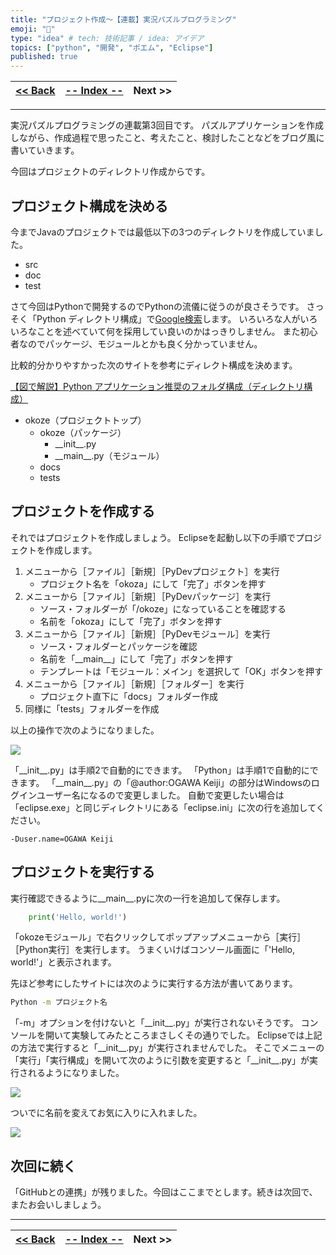 ```yaml
---
title: "プロジェクト作成～【連載】実況パズルプログラミング"
emoji: "👻"
type: "idea" # tech: 技術記事 / idea: アイデア
topics: ["python", "開発", "ポエム", "Eclipse"]
published: true
---
```

| [<< Back](http://localhost:8000/articles/ppb240319py_install) | [-- Index --](https://zenn.dev/ogwk/articles/ppb000000contents) | Next >> |
| ---- | ---- | ---- |

-----
実況パズルプログラミングの連載第3回目です。 パズルアプリケーションを作成しながら、作成過程で思ったこと、考えたこと、検討したことなどをブログ風に書いていきます。

今回はプロジェクトのディレクトリ作成からです。

## プロジェクト構成を決める

今までJavaのプロジェクトでは最低以下の3つのディレクトリを作成していました。

- src
- doc
- test

さて今回はPythonで開発するのでPythonの流儀に従うのが良さそうです。 さっそく「Python ディレクトリ構成」で[Google検索](https://www.google.com/search?q=python+%E3%83%87%E3%82%A3%E3%83%AC%E3%82%AF%E3%83%88%E3%83%AA%E6%A7%8B%E6%88%90)します。 いろいろな人がいろいろなことを述べていて何を採用してい良いのかはっきりしません。 また初心者なのでパッケージ、モジュールとかも良く分かっていません。

比較的分かりやすかった次のサイトを参考にディレクト構成を決めます。

[【図で解説】Python アプリケーション推奨のフォルダ構成（ディレクトリ構成）](https://resanaplaza.com/2021/07/17/%E3%80%90%E5%9B%B3%E3%81%A7%E8%A7%A3%E8%AA%AC%E3%80%91python-%E3%82%A2%E3%83%97%E3%83%AA%E3%82%B1%E3%83%BC%E3%82%B7%E3%83%A7%E3%83%B3%E6%8E%A8%E5%A5%A8%E3%81%AE%E3%83%95%E3%82%A9%E3%83%AB%E3%83%80/)

- okoze（プロジェクトトップ）
    - okoze（パッケージ）
        - \_\_init\_\_.py
        - \_\_main\_\_.py（モジュール）
    - docs
    - tests

## プロジェクトを作成する

それではプロジェクトを作成しましょう。 Eclipseを起動し以下の手順でプロジェクトを作成します。

1. メニューから［ファイル］［新規］［PyDevプロジェクト］を実行
    - プロジェクト名を「okoza」にして「完了」ボタンを押す
1. メニューから［ファイル］［新規］［PyDevパッケージ］を実行
    - ソース・フォルダーが「/okoze」になっていることを確認する
    - 名前を「okoza」にして「完了」ボタンを押す
1. メニューから［ファイル］［新規］［PyDevモジュール］を実行
    - ソース・フォルダーとパッケージを確認
    - 名前を「\_\_main\_\_」にして「完了」ボタンを押す
    - テンプレートは「モジュール：メイン」を選択して「OK」ボタンを押す
1. メニューから［ファイル］［新規］［フォルダー］を実行
    - プロジェクト直下に「docs」フォルダー作成
1. 同様に「tests」フォルダーを作成

以上の操作で次のようになりました。

![](https://i.gyazo.com/1f2ac9cc5ad6dcf2eefa469c3c10d1fa.png)

「\_\_init\_\_.py」は手順2で自動的にできます。 「Python」は手順1で自動的にできます。 「\_\_main\_\_.py」の「@author:OGAWA Keiji」の部分はWindowsのログインユーザー名になるので変更しました。 自動で変更したい場合は「eclipse.exe」と同じディレクトリにある「eclipse.ini」に次の行を追加してください。

```
-Duser.name=OGAWA Keiji
```

## プロジェクトを実行する

実行確認できるように\_\_main\_\_.pyに次の一行を追加して保存します。

```python
    print('Hello, world!')
```

「okozeモジュール」で右クリックしてポップアップメニューから［実行］［Python実行］を実行します。 うまくいけばコンソール画面に「'Hello, world!'」と表示されます。

先ほど参考にしたサイトには次のように実行する方法が書いてあります。

```sh
Python -m プロジェクト名
```

「-m」オプションを付けないと「\_\_init\_\_.py」が実行されないそうです。 コンソールを開いて実験してみたところまさしくその通りでした。 Eclipseでは上記の方法で実行すると「\_\_init\_\_.py」が実行されませんでした。 そこでメニューの「実行」「実行構成」を開いて次のように引数を変更すると「\_\_init\_\_.py」が実行されるようになりました。

![](https://i.gyazo.com/bbf6754465633f4f058872aaa7861ace.png)

ついでに名前を変えてお気に入りに入れました。

![](https://i.gyazo.com/d91ebf64de375530417b0b9e4568f959.png)

## 次回に続く

「GitHubとの連携」が残りました。今回はここまでとします。続きは次回で、またお会いしましょう。

-----
| [<< Back](http://localhost:8000/articles/ppb240319py_install) | [-- Index --](https://zenn.dev/ogwk/articles/ppb000000contents) | Next >> |
| ---- | ---- | ---- |

